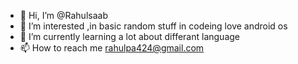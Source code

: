 - 👋 Hi, I’m @Rahulsaab
- 👀 I’m interested ,in basic random stuff in codeing love android os
- 🌱 I’m currently learning a lot about differant language
- 📫 How to reach me rahulpa424@gmail.com

<!---
Rahulsaab/Rahulsaab is a ✨ special ✨ repository because its `README.md` (this file) appears on your GitHub profile.
You can click the Preview link to take a look at your changes.
--->
